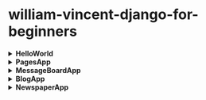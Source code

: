 # william-vincent-django-for-beginners


<details><summary><strong>HelloWorld</strong></summary>
<p>

![helloworld](https://github.com/oguzhanoxel/django-projects-beginners/assets/54795142/164d9742-e580-4476-8f6c-e4684ffbbfea)

</p>
</details>

<details><summary><strong>PagesApp</strong></summary>
<p>

![pages-1](https://github.com/oguzhanoxel/django-projects-beginners/assets/54795142/d837fae6-011a-4057-a58e-5dfc9b80bc48)
![pages-2](https://github.com/oguzhanoxel/django-projects-beginners/assets/54795142/fae9c55d-16a2-4ec5-84ba-a9e4e96c78a8)

</p>
</details>

<details><summary><strong>MessageBoardApp</strong></summary>
<p>

![message-admin](https://github.com/oguzhanoxel/django-projects-beginners/assets/54795142/227d0f4c-71c2-454d-a92c-fc5f887cbf37)
![message-board](https://github.com/oguzhanoxel/django-projects-beginners/assets/54795142/458d6860-601b-476e-a15c-88b4b270feda)

</p>
</details>

<details><summary><strong>BlogApp</strong></summary>
<p>

|login|
|:-:|
|![login](https://github.com/oguzhanoxel/django-projects-beginners/assets/54795142/b7c45ab0-b7d3-4ab7-998c-2c22d6e6b5c6)|

|home|
|:-:|
|![home](https://github.com/oguzhanoxel/django-projects-beginners/assets/54795142/77a72cea-ba71-4183-8247-2b46fd66d219)|

|detail|
|:-:|
|![post-detail](https://github.com/oguzhanoxel/django-projects-beginners/assets/54795142/c8e5f652-9364-4402-bfb9-749bc019d8f5)|

|create|
|:-:|
|![create-post](https://github.com/oguzhanoxel/django-projects-beginners/assets/54795142/8b12a165-4fae-462b-af67-593c1ce1491d)|

|delete|
|:-:|
|![delete-post](https://github.com/oguzhanoxel/django-projects-beginners/assets/54795142/a5fd16a5-4de9-4ab7-ae5e-882d6a788821)|

|edit|
|:-:|
|![post-edit](https://github.com/oguzhanoxel/django-projects-beginners/assets/54795142/d8c61d2f-cdc7-4b7a-b81c-2e48f5e1d017)|

</p>
</details>

<details><summary><strong>NewspaperApp</strong></summary>
<p>

|home|
|:-:|
|![home](https://github.com/oguzhanoxel/django-projects-beginners/assets/54795142/2a37df55-06cb-4b85-bd96-c95bd75c6f16)|

|login|
|:-:|
|![login](https://github.com/oguzhanoxel/django-projects-beginners/assets/54795142/6096e511-269f-41bc-955f-cb02ae6a18f2)|

|signup|
|:-:|
|![signup](https://github.com/oguzhanoxel/django-projects-beginners/assets/54795142/00e7426a-5585-4bc7-b404-5463f8208be8)|

|password reset|
|:-:|
|![password-reset](https://github.com/oguzhanoxel/django-projects-beginners/assets/54795142/8d594e5b-510c-475c-851c-dc4a985d8c72)|

|list|
|:-:|
|![list](https://github.com/oguzhanoxel/django-projects-beginners/assets/54795142/acd7782b-9eed-4915-a9ba-4174122abf11)|

|detail|
|:-:|
|![detail](https://github.com/oguzhanoxel/django-projects-beginners/assets/54795142/30aafe87-6f26-4b39-8f47-03aaf4c0146e)|

|create|
|:-:|
|![create](https://github.com/oguzhanoxel/django-projects-beginners/assets/54795142/17b32205-c712-4355-bca5-eff1c28917cd)|

|edit|
|:-:|
|![edit](https://github.com/oguzhanoxel/django-projects-beginners/assets/54795142/861d31ae-a5c1-4a7e-8a0d-795e848cc765)|

|delete|
|:-:|
|![delete](https://github.com/oguzhanoxel/django-projects-beginners/assets/54795142/c94ea5fe-9fbf-4752-a09a-3ac9fd5f48a5)|

</p>
</details>
